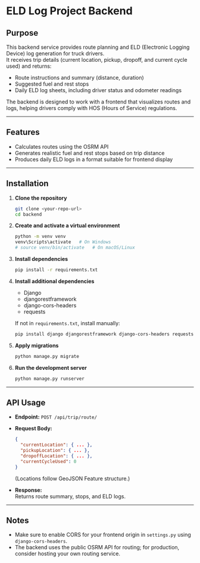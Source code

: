 # ELD Log Project Backend

## Purpose

This backend service provides route planning and ELD (Electronic Logging Device) log generation for truck drivers.  
It receives trip details (current location, pickup, dropoff, and current cycle used) and returns:

- Route instructions and summary (distance, duration)
- Suggested fuel and rest stops
- Daily ELD log sheets, including driver status and odometer readings

The backend is designed to work with a frontend that visualizes routes and logs, helping drivers comply with HOS (Hours of Service) regulations.

---

## Features

- Calculates routes using the OSRM API
- Generates realistic fuel and rest stops based on trip distance
- Produces daily ELD logs in a format suitable for frontend display

---

## Installation

1. **Clone the repository**
   ```sh
   git clone <your-repo-url>
   cd backend
   ```

2. **Create and activate a virtual environment**
   ```sh
   python -m venv venv
   venv\Scripts\activate   # On Windows
   # source venv/bin/activate   # On macOS/Linux
   ```

3. **Install dependencies**
   ```sh
   pip install -r requirements.txt
   ```

4. **Install additional dependencies**
   - Django
   - djangorestframework
   - django-cors-headers
   - requests

   If not in `requirements.txt`, install manually:
   ```sh
   pip install django djangorestframework django-cors-headers requests
   ```

5. **Apply migrations**
   ```sh
   python manage.py migrate
   ```

6. **Run the development server**
   ```sh
   python manage.py runserver
   ```

---

## API Usage

- **Endpoint:** `POST /api/trip/route/`
- **Request Body:**  
  ```json
  {
    "currentLocation": { ... },
    "pickupLocation": { ... },
    "dropoffLocation": { ... },
    "currentCycleUsed": 0
  }
  ```
  (Locations follow GeoJSON Feature structure.)

- **Response:**  
  Returns route summary, stops, and ELD logs.

---

## Notes

- Make sure to enable CORS for your frontend origin in `settings.py` using `django-cors-headers`.
- The backend uses the public OSRM API for routing; for production, consider hosting your own routing service.
